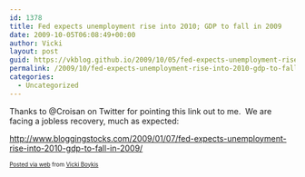 ```yaml
---
id: 1378
title: Fed expects unemployment rise into 2010; GDP to fall in 2009
date: 2009-10-05T06:08:49+00:00
author: Vicki
layout: post
guid: https://vkblog.github.io/2009/10/05/fed-expects-unemployment-rise-into-2010-gdp-to-fall-in-2009/
permalink: /2009/10/fed-expects-unemployment-rise-into-2010-gdp-to-fall-in-2009/
categories:
  - Uncategorized
---
```

Thanks to @Croisan on Twitter for pointing this link out to me.&nbsp; We are facing a jobless recovery, much as expected:

<http://www.bloggingstocks.com/2009/01/07/fed-expects-unemployment-rise-into-2010-gdp-to-fall-in-2009/>

<p style="font-size: 10px;">
  <a href="http://posterous.com">Posted via web</a> from <a href="http://vickiboykis.posterous.com/fed-expects-unemployment-rise-into-2010-gdp-t">Vicki Boykis</a>
</p>